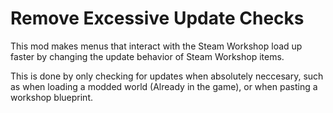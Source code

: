# Remove Excessive Update Checks

This mod makes menus that interact with the Steam Workshop load up faster by changing the update behavior of Steam Workshop items.

This is done by only checking for updates when absolutely neccesary, such as when loading a modded world (Already in the game), or when pasting a workshop blueprint.
